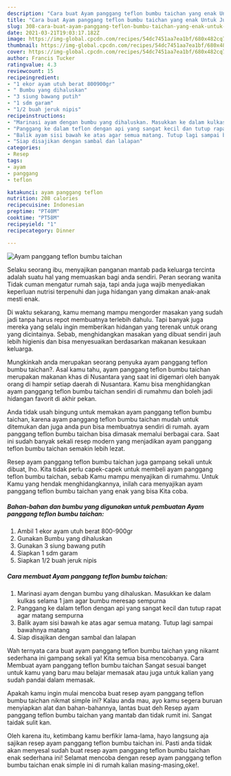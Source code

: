 ```yaml
---
description: "Cara buat Ayam panggang teflon bumbu taichan yang enak Untuk Jualan"
title: "Cara buat Ayam panggang teflon bumbu taichan yang enak Untuk Jualan"
slug: 308-cara-buat-ayam-panggang-teflon-bumbu-taichan-yang-enak-untuk-jualan
date: 2021-03-21T19:03:17.182Z
image: https://img-global.cpcdn.com/recipes/54dc7451aa7ea1bf/680x482cq70/ayam-panggang-teflon-bumbu-taichan-foto-resep-utama.jpg
thumbnail: https://img-global.cpcdn.com/recipes/54dc7451aa7ea1bf/680x482cq70/ayam-panggang-teflon-bumbu-taichan-foto-resep-utama.jpg
cover: https://img-global.cpcdn.com/recipes/54dc7451aa7ea1bf/680x482cq70/ayam-panggang-teflon-bumbu-taichan-foto-resep-utama.jpg
author: Francis Tucker
ratingvalue: 4.3
reviewcount: 15
recipeingredient:
- "1 ekor ayam utuh berat 800900gr"
- " Bumbu yang dihaluskan"
- "3 siung bawang putih"
- "1 sdm garam"
- "1/2 buah jeruk nipis"
recipeinstructions:
- "Marinasi ayam dengan bumbu yang dihaluskan. Masukkan ke dalam kulkas selama 1 jam agar bumbu meresap sempurna"
- "Panggang ke dalam teflon dengan api yang sangat kecil dan tutup rapat agar matang sempurna"
- "Balik ayam sisi bawah ke atas agar semua matang. Tutup lagi sampai bawahnya matang"
- "Siap disajikan dengan sambal dan lalapan"
categories:
- Resep
tags:
- ayam
- panggang
- teflon

katakunci: ayam panggang teflon 
nutrition: 208 calories
recipecuisine: Indonesian
preptime: "PT40M"
cooktime: "PT58M"
recipeyield: "1"
recipecategory: Dinner

---
```



![Ayam panggang teflon bumbu taichan](https://img-global.cpcdn.com/recipes/54dc7451aa7ea1bf/680x482cq70/ayam-panggang-teflon-bumbu-taichan-foto-resep-utama.jpg)

Selaku seorang ibu, menyajikan panganan mantab pada keluarga tercinta adalah suatu hal yang memuaskan bagi anda sendiri. Peran seorang  wanita Tidak cuman mengatur rumah saja, tapi anda juga wajib menyediakan keperluan nutrisi terpenuhi dan juga hidangan yang dimakan anak-anak mesti enak.

Di waktu  sekarang, kamu memang mampu mengorder masakan yang sudah jadi tanpa harus repot membuatnya terlebih dahulu. Tapi banyak juga mereka yang selalu ingin memberikan hidangan yang terenak untuk orang yang dicintainya. Sebab, menghidangkan masakan yang dibuat sendiri jauh lebih higienis dan bisa menyesuaikan berdasarkan makanan kesukaan keluarga. 



Mungkinkah anda merupakan seorang penyuka ayam panggang teflon bumbu taichan?. Asal kamu tahu, ayam panggang teflon bumbu taichan merupakan makanan khas di Nusantara yang saat ini digemari oleh banyak orang di hampir setiap daerah di Nusantara. Kamu bisa menghidangkan ayam panggang teflon bumbu taichan sendiri di rumahmu dan boleh jadi hidangan favorit di akhir pekan.

Anda tidak usah bingung untuk memakan ayam panggang teflon bumbu taichan, karena ayam panggang teflon bumbu taichan mudah untuk ditemukan dan juga anda pun bisa membuatnya sendiri di rumah. ayam panggang teflon bumbu taichan bisa dimasak memalui berbagai cara. Saat ini sudah banyak sekali resep modern yang menjadikan ayam panggang teflon bumbu taichan semakin lebih lezat.

Resep ayam panggang teflon bumbu taichan juga gampang sekali untuk dibuat, lho. Kita tidak perlu capek-capek untuk membeli ayam panggang teflon bumbu taichan, sebab Kamu mampu menyajikan di rumahmu. Untuk Kamu yang hendak menghidangkannya, inilah cara menyajikan ayam panggang teflon bumbu taichan yang enak yang bisa Kita coba.

<!--inarticleads1-->

##### Bahan-bahan dan bumbu yang digunakan untuk pembuatan Ayam panggang teflon bumbu taichan:

1. Ambil 1 ekor ayam utuh berat 800-900gr
1. Gunakan  Bumbu yang dihaluskan
1. Gunakan 3 siung bawang putih
1. Siapkan 1 sdm garam
1. Siapkan 1/2 buah jeruk nipis




<!--inarticleads2-->

##### Cara membuat Ayam panggang teflon bumbu taichan:

1. Marinasi ayam dengan bumbu yang dihaluskan. Masukkan ke dalam kulkas selama 1 jam agar bumbu meresap sempurna
1. Panggang ke dalam teflon dengan api yang sangat kecil dan tutup rapat agar matang sempurna
1. Balik ayam sisi bawah ke atas agar semua matang. Tutup lagi sampai bawahnya matang
1. Siap disajikan dengan sambal dan lalapan




Wah ternyata cara buat ayam panggang teflon bumbu taichan yang nikamt sederhana ini gampang sekali ya! Kita semua bisa mencobanya. Cara Membuat ayam panggang teflon bumbu taichan Sangat sesuai banget untuk kamu yang baru mau belajar memasak atau juga untuk kalian yang sudah pandai dalam memasak.

Apakah kamu ingin mulai mencoba buat resep ayam panggang teflon bumbu taichan nikmat simple ini? Kalau anda mau, ayo kamu segera buruan menyiapkan alat dan bahan-bahannya, lantas buat deh Resep ayam panggang teflon bumbu taichan yang mantab dan tidak rumit ini. Sangat taidak sulit kan. 

Oleh karena itu, ketimbang kamu berfikir lama-lama, hayo langsung aja sajikan resep ayam panggang teflon bumbu taichan ini. Pasti anda tiidak akan menyesal sudah buat resep ayam panggang teflon bumbu taichan enak sederhana ini! Selamat mencoba dengan resep ayam panggang teflon bumbu taichan enak simple ini di rumah kalian masing-masing,oke!.

